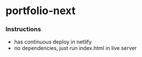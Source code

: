 # portfolio-next

### Instructions
- has continuous deploy in netlify
- no dependencies, just run index.html in live server

